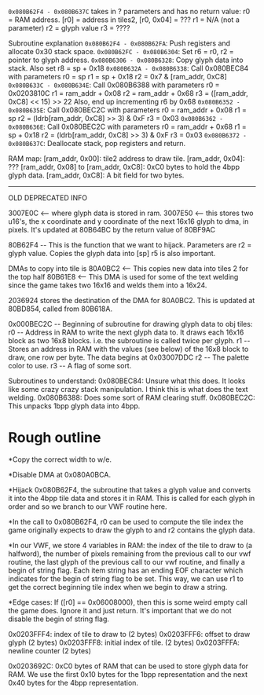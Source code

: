 `0x080B62F4 - 0x080B637C` takes in ? parameters and has no return value:
r0 = RAM address. [r0] = address in tiles2, [r0, 0x04] = ???
r1 = N/A (not a parameter)
r2 = glyph value
r3 = ????

Subroutine explanation
`0x080B62F4 - 0x080B62FA`: Push registers and allocate 0x30 stack space.
`0x080B62FC - 0x080B6304`: Set r6 = r0, r2 = pointer to glyph address.
`0x080B6306 - 0x080B6328`: Copy glyph data into stack. Also set r8 = sp + 0x18
`0x080B632A - 0x080B6338`: Call 0x080BEC84 with parameters
  r0 = sp
  r1 = sp + 0x18
  r2 = 0x7 & [ram_addr, 0xC8]
`0x080B633C - 0x080B634E`: Call 0x080B6388 with parameters
  r0 = 0x0203810C
  r1 = ram_addr + 0x08
  r2 = ram_addr + 0x68
  r3 = ([ram_addr, 0xC8] << 15) >> 22
  Also, end up incrementing r6 by 0x68
`0x080B6352 - 0x080B635E`: Call 0x080BEC2C with parameters
  r0 = ram_addr + 0x08
  r1 = sp
  r2 = (ldrb[ram_addr, 0xC8] >> 3) & 0xF
  r3 = 0x03
`0x080B6362 - 0x080B636E`: Call 0x080BEC2C with parameters
  r0 = ram_addr + 0x68
  r1 = sp + 0x18
  r2 = (ldrb[ram_addr, 0xC8] >> 3) & 0xF
  r3 = 0x03
`0x080B6372 - 0x080B637C`: Deallocate stack, pop registers and return.

RAM map:
[ram_addr, 0x00]: tile2 address to draw tile.
[ram_addr, 0x04]: ???
[ram_addr, 0x08] to [ram_addr, 0xC8]: 0xC0 bytes to hold the 4bpp glyph data.
[ram_addr, 0xC8]: A bit field for two bytes.

--------------------------------------------------------------------------------
OLD DEPRECATED INFO

3007E0C <-- where glyph data is stored in ram.
3007E50 <-- this stores two u16's, the x coordinate and y coordinate of the next 16x16 glyph to dma, in pixels. It's updated at 80B64BC by the return value of 80BF9AC

80B62F4 -- This is the function that we want to hijack.
Parameters are r2 = glyph value. Copies the glyph data into [sp]
r5 is also important.

DMAs to copy into tile is
80A0BC2 <-- This copies new data into tiles 2 for the top half
80B61E8 <-- This DMA is used for some of the text welding since the game takes two 16x16 and welds them into a 16x24.

2036924 stores the destination of the DMA for 80A0BC2. This is updated
at 80BD854, called from 80B618A.

0x000BEC2C -- Beginning of subroutine for drawing glyph data to obj tiles:
  r0 -- Address in RAM to write the next glyph data to. It draws each 16x16 block
        as two 16x8 blocks. i.e. the subroutine is called twice per glyph.
  r1 -- Stores an address in RAM with the values (see below) of the
        16x8 block to draw, one row per byte. The data begins at 0x03007DDC
  r2 -- The palette color to use.
  r3 -- A flag of some sort.



Subroutines to understand:
0x080BEC84: Unsure what this does. It looks like some crazy crazy stack manipulation. I think this is what does the text welding.
0x080B6388: Does some sort of RAM clearing stuff.
0x080BEC2C: This unpacks 1bpp glyph data into 4bpp.


Rough outline
=======
*Copy the correct width to w/e.

*Disable DMA at 0x080A0BCA.

*Hijack 0x080B62F4, the subroutine that takes a glyph value and
converts it into the 4bpp tile data and stores it in RAM. This is
called for each glyph in order and so we branch to our VWF
routine here.

*In the call to 0x080B62F4, r0 can be used to compute the tile index
the game originally expects to draw the glyph to and r2 contains the
glyph data.

*In our VWF, we store 4 variables in RAM: the index of the tile to
draw to (a halfword), the number of pixels remaining from the previous call to our vwf routine, the last glyph of the previous call to our
vwf routine, and finally a begin of string flag. Each item string has
an ending EOF character which indicates for the begin of string flag
to be set. This way, we can use r1 to get the correct beginning tile
index when we begin to draw a string.

*Edge cases: If ([r0] == 0x06008000), then this is some weird empty call the game does. Ignore it and just return. It's important that we do not disable the begin of string flag.

0x0203FFF4: index of tile to draw to (2 bytes)
0x0203FFF6: offset to draw glyph (2 bytes)
0x0203FFF8: initial index of tile. (2 bytes)
0x0203FFFA: newline counter (2 bytes)

0x0203692C: 0xC0 bytes of RAM that can be used to store glyph data for
            RAM. We use the first 0x10 bytes for the 1bpp representation
            and the next 0x40 bytes for the 4bpp representation.
